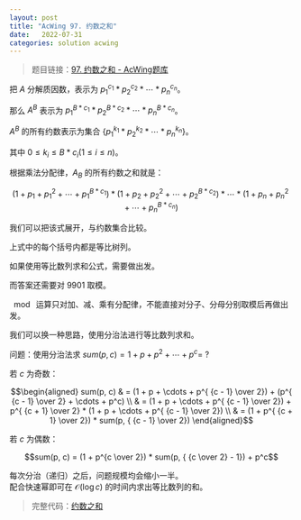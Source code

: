```yaml
---
layout: post
title: "AcWing 97. 约数之和"
date:   2022-07-31
categories: solution acwing
---
```


> 题目链接：<a href="https://www.acwing.com/problem/content/99/" target="_blank">97. 约数之和 - AcWing题库</a>

把 $A$ 分解质因数，表示为 $p^{c_1}_1 * p^{c_2}_2 * \cdots * p^{c_n}_n$。

那么 $A^B$ 表示为 $p_1^{B * c_1} * p_2^{B * c_2} * \cdots * p_n^{B * c_n}$。

$A^B$ 的所有约数表示为集合 $\{p^{k_1}_1 * p^{k_2}_2 * \cdots * p^{k_n}_n\}$。

其中 $0 \le k_i \le B * c_i (1 \le i \le n)$。

根据乘法分配律，$A_B$ 的所有约数之和就是：

$$(1 + p_1 + p_1^2 + \cdots + p_1^{B*c_1}) * (1 + p_2 + p_2^2 + \cdots + p_2^{B*c_2}) * \cdots * (1 + p_n + p_n^2 + \cdots + p_n^{B*c_n})$$

我们可以把该式展开，与约数集合比较。

上式中的每个括号内都是等比树列。

如果使用等比数列求和公式，需要做出发。

而答案还需要对 $9901$ 取模。

$\mod{}$ 运算只对加、减、乘有分配律，不能直接对分子、分母分别取模后再做出发。

我们可以换一种思路，使用分治法进行等比数列求和。

问题：使用分治法求 $sum(p, c) = 1 + p + p^2 + \cdots + p^c =~?$   

若 $c$ 为奇数：

$$\begin{aligned} sum(p, c) & = (1 + p + \cdots + p^{ {c - 1} \over 2}) + (p^{ {c - 1} \over 2} + \cdots + p^c) \\ & = (1 + p + \cdots + p^{ {c - 1} \over 2}) + p^{ {c + 1} \over 2} * (1 + p + \cdots + p^{ {c - 1} \over 2}) \\ & = (1 + p^{ {c + 1} \over 2}) * sum(p, { {c - 1} \over 2}) \end{aligned}$$

若 $c$ 为偶数：

$$sum(p, c) = (1 + p^{c \over 2}) * sum(p, { {c \over 2} - 1}) + p^c$$

每次分治（递归）之后，问题规模均会缩小一半。  
配合快速幂即可在 $\mathcal{O}(\log c)$ 的时间内求出等比数列的和。

> 完整代码：<a href="https://gitee.com/lyccrius/oi/blob/master/AcWing/97/约数之和.cpp" target="_blank">约数之和</a>